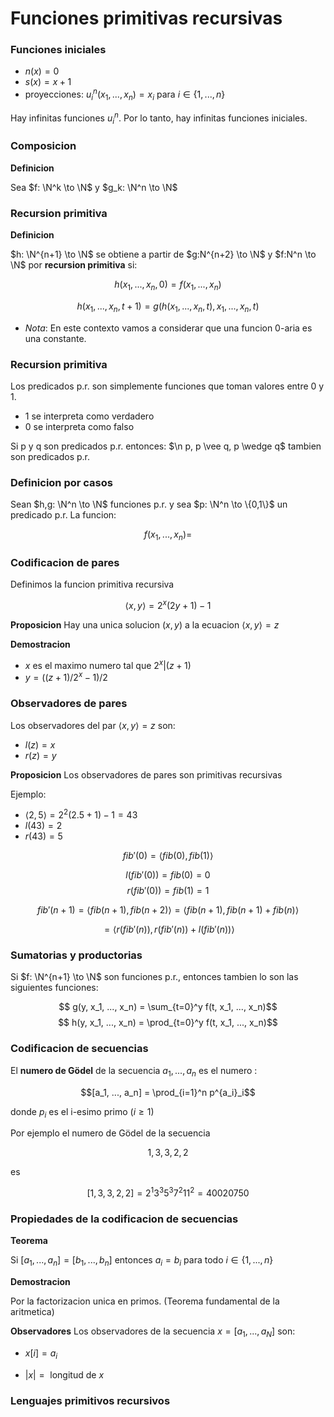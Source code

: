 # Funciones primitivas recursivas


### Funciones iniciales

- $n(x) = 0$
- $s(x) = x + 1$
- proyecciones: $u^n_i(x_1, ..., x_n) = x_i \text{ para } i \in \{1,...,n\}$

Hay infinitas funciones $u^n_i$. Por lo tanto, hay infinitas funciones iniciales.


### Composicion

**Definicion**

Sea $f: \N^k \to \N$ y $g_k: \N^n \to \N$




### Recursion primitiva

**Definicion**

$h: \N^{n+1} \to \N$ se obtiene a partir de $g:N^{n+2} \to \N$ y $f:N^n \to \N$ por **recursion primitiva** si:

$$ h(x_1, ..., x_n, 0) = f(x_1, ..., x_n)$$

$$ h(x_1, ..., x_n, t + 1) = g(h(x_1, ..., x_n, t), x_1 , ..., x_n, t)$$

- _Nota_: En este contexto vamos a considerar que una funcion 0-aria es una constante.


### Recursion primitiva

Los predicados p.r. son simplemente funciones que toman valores entre 0 y 1.

- 1 se interpreta como verdadero
- 0 se interpreta como falso


Si p y q son predicados p.r. entonces: $\n p, p \vee q, p \wedge q$ tambien son predicados p.r.


### Definicion por casos

Sean $h,g: \N^n \to \N$ funciones p.r. y sea $p: \N^n \to \{0,1\}$ un predicado p.r. La funcion:

$$f(x_1, ..., x_n) = $$



### Codificacion de pares

Definimos la funcion primitiva recursiva

$$\langle x,y \rangle = 2^x (2y + 1) - 1$$


**Proposicion**
Hay una unica solucion $(x,y)$ a la ecuacion $\langle x,y \rangle = z$


**Demostracion**

- $x$ es el maximo numero tal que $2^x | (z+1)$
- $y = ((z+1)/2^x - 1)/2$

### Observadores de pares

Los observadores del par $\langle x,y \rangle = z$ son: 
- $l(z) = x$
- $r(z) = y$

**Proposicion**
Los observadores de pares son primitivas recursivas

Ejemplo:

- $\langle 2, 5 \rangle = 2^2(2.5+1)-1 = 43$
- $l(43) = 2$
- $r(43) = 5$


$$fib'(0) = \langle fib(0), fib(1) \rangle$$

$$l(fib'(0)) = fib(0) = 0$$
$$r(fib'(0)) = fib(1) = 1$$

$$fib'(n+1) = \langle fib(n+1), fib(n+2) \rangle = \langle fib(n+1), fib(n+1) + fib(n) \rangle$$

$$= \langle r(fib'(n)), r(fib'(n)) + l(fib'(n)) \rangle$$


### Sumatorias y productorias

Si $f: \N^{n+1} \to \N$ son funciones p.r., entonces tambien lo son las siguientes funciones:

$$ g(y, x_1, ..., x_n) = \sum_{t=0}^y f(t, x_1, ..., x_n)$$
$$ h(y, x_1, ..., x_n) = \prod_{t=0}^y f(t, x_1, ..., x_n)$$


### Codificacion de secuencias

El **numero de Gödel** de la secuencia $a_1, ..., a_n$ es el numero :

$$[a_1, ..., a_n] = \prod_{i=1}^n p^{a_i}_i$$

donde $p_i$ es el i-esimo primo ($i\geq 1$)

Por ejemplo el numero de Gödel de la secuencia

$$1,3,3,2,2$$

es 

$$[1,3,3,2,2] = 2^1 3^3 5^3 7^2 11^2 = 40020750$$

### Propiedades de la codificacion de secuencias


**Teorema**

Si $[a_1, ..., a_n] = [b_1, ..., b_n]$ entonces $a_i = b_i$ para todo $i \in \{1,...,n\}$

**Demostracion**

Por la factorizacion unica en primos. (Teorema fundamental de la aritmetica)


**Observadores**
Los observadores de la secuencia $x = [a_1, ..., a_N]$ son:

- $x[i] = a_i$

- $|x| = \text{ longitud de } x$



### Lenguajes primitivos recursivos